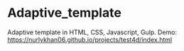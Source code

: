 # Adaptive_template
Adaptive template in HTML, CSS, Javascript, Gulp.
Demo: https://nurlykhan06.github.io/projects/test4d/index.html
